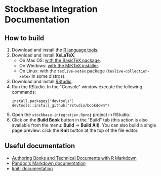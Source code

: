 # Stockbase Integration Documentation




## How to build

1. Download and install the [R language tools](https://www.r-project.org/).
2. Download and install **XeLaTeX**:
   - On Mac OS: [with the BasicTeX package](http://www.texts.io/support/0001/).
   - On Windows: [with the MiKTeX installer](http://www.texts.io/support/0002/).
   - On Linux: with the `texlive-xetex` package (`texlive-collection-xetex` in some distros).
3. Download and install [RStudio](https://www.rstudio.com/products/rstudio/download/).
4. Run the RStudio. In the "Console" window execute the following commands:
   ```
   install.packages("devtools")
   devtools::install_github("rstudio/bookdown")
   ```
5. Open the `stockbase-integration.Rproj` project in RStudio.
6. Click on the **Build Book** button in the "Build" tab (this action is also available from the menu: **Build** -> **Build All**).
   You can also build a single page preview: click the **Knit** button at the top of the file editor.


## Useful documentation

- [Authoring Books and Technical Documents with R Markdown](https://bookdown.org/yihui/bookdown/)
- [Pandoc's Markdown documentation](http://pandoc.org/MANUAL.html#pandocs-markdown)
- [knitr documentation](https://yihui.name/knitr/options/)
